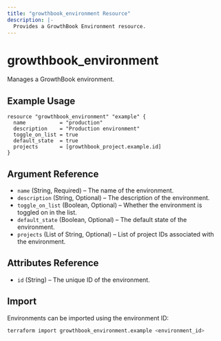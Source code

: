 ```yaml
---
title: "growthbook_environment Resource"
description: |-
  Provides a GrowthBook Environment resource.
---
```


# growthbook_environment

Manages a GrowthBook environment.

## Example Usage

```hcl
resource "growthbook_environment" "example" {
  name           = "production"
  description    = "Production environment"
  toggle_on_list = true
  default_state  = true
  projects       = [growthbook_project.example.id]
}
```

## Argument Reference

- `name` (String, Required) – The name of the environment.
- `description` (String, Optional) – The description of the environment.
- `toggle_on_list` (Boolean, Optional) – Whether the environment is toggled on in the list.
- `default_state` (Boolean, Optional) – The default state of the environment.
- `projects` (List of String, Optional) – List of project IDs associated with the environment.

## Attributes Reference

- `id` (String) – The unique ID of the environment.

## Import

Environments can be imported using the environment ID:

```sh
terraform import growthbook_environment.example <environment_id>
```
